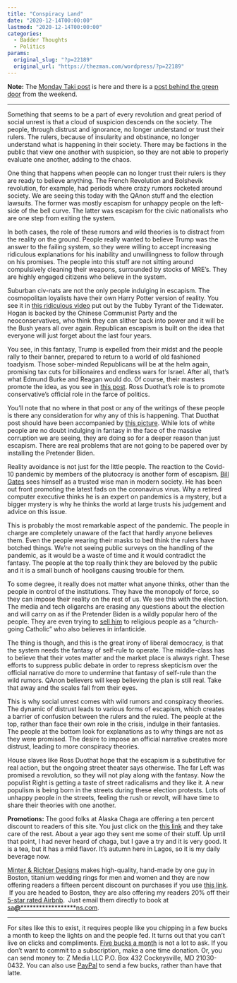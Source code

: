 ```yaml
---
title: "Conspiracy Land"
date: "2020-12-14T00:00:00"
lastmod: "2020-12-14T00:00:00"
categories:
  - Badder Thoughts
  - Politics
params:
  original_slug: "?p=22189"
  original_url: "https://thezman.com/wordpress/?p=22189"
---
```


**Note:** The
<a href="https://www.takimag.com/article/inside-or-out/" rel="noopener"
target="_blank">Monday Taki post</a> is here and there is a
<a href="https://www.subscribestar.com/posts/236137" rel="noopener"
target="_blank">post behind the green door</a> from the weekend.

------------------------------------------------------------------------

Something that seems to be a part of every revolution and great period
of social unrest is that a cloud of suspicion descends on the society.
The people, through distrust and ignorance, no longer understand or
trust their rulers. The rulers, because of insularity and obstinance, no
longer understand what is happening in their society. There may be
factions in the public that view one another with suspicion, so they are
not able to properly evaluate one another, adding to the chaos.

One thing that happens when people can no longer trust their rulers is
they are ready to believe anything. The French Revolution and Bolshevik
revolution, for example, had periods where crazy rumors rocketed around
society. We are seeing this today with the QAnon stuff and the election
lawsuits. The former was mostly escapism for unhappy people on the
left-side of the bell curve. The latter was escapism for the civic
nationalists who are one step from exiting the system.

In both cases, the role of these rumors and wild theories is to distract
from the reality on the ground. People really wanted to believe Trump
was the answer to the failing system, so they were willing to accept
increasing ridiculous explanations for his inability and unwillingness
to follow through on his promises. The people into this stuff are not
sitting around compulsively cleaning their weapons, surrounded by stocks
of MRE’s. They are highly engaged citizens who believe in the system.

Suburban civ-nats are not the only people indulging in escapism. The
cosmopolitan loyalists have their own Harry Potter version of reality.
You see it in <a
href="https://thehill.com/homenews/campaign/529021-marylands-larry-hogan-releases-video-calling-for-change-within-gop"
rel="noopener" target="_blank">this ridiculous video</a> put out by the
Tubby Tyrant of the Tidewater. Hogan is backed by the Chinese Communist
Party and the neoconservatives, who think they can slither back into
power and it will be the Bush years all over again. Republican escapism
is built on the idea that everyone will just forget about the last four
years.

You see, in this fantasy, Trump is expelled from their midst and the
people rally to their banner, prepared to return to a world of old
fashioned toadyism. Those sober-minded Republicans will be at the helm
again, promising tax cuts for billionaires and endless wars for Israel.
After all, that’s what Edmund Burke and Reagan would do. Of course,
their masters promote the idea, as you see in
<a href="https://archive.is/0N0mQ" rel="noopener" target="_blank">this
post</a>. Ross Duothat’s role is to promote conservative’s official role
in the farce of politics.

You’ll note that no where in that post or any of the writings of these
people is there any consideration for why any of this is happening. That
Duothat post should have been accompanied by <a
href="https://images-na.ssl-images-amazon.com/images/I/81Fcvhv9o-L._AC_SL1500_.jpg"
rel="noopener" target="_blank">this picture</a>. While lots of white
people are no doubt indulging in fantasy in the face of the massive
corruption we are seeing, they are doing so for a deeper reason than
just escapism. There are real problems that are not going to be papered
over by installing the Pretender Biden.

Reality avoidance is not just for the little people. The reaction to the
Covid-10 pandemic by members of the plutocracy is another form of
escapism. <a
href="https://www.foxnews.com/health/gates-says-coronavirus-could-be-risk-into-2022"
rel="noopener" target="_blank">Bill Gates</a> sees himself as a trusted
wise man in modern society. He has been out front promoting the latest
fads on the coronavirus virus. Why a retired computer executive thinks
he is an expert on pandemics is a mystery, but a bigger mystery is why
he thinks the world at large trusts his judgement and advice on this
issue.

This is probably the most remarkable aspect of the pandemic. The people
in charge are completely unaware of the fact that hardly anyone believes
them. Even the people wearing their masks to bed think the rulers have
botched things. We’re not seeing public surveys on the handling of the
pandemic, as it would be a waste of time and it would contradict the
fantasy. The people at the top really think they are beloved by the
public and it is a small bunch of hooligans causing trouble for them.

To some degree, it really does not matter what anyone thinks, other than
the people in control of the institutions. They have the monopoly of
force, so they can impose their reality on the rest of us. We see this
with the election. The media and tech oligarchs are erasing any
questions about the election and will carry on as if the Pretender Biden
is a wildly popular hero of the people. They are even trying to <a
href="https://www.cnn.com/2020/12/13/politics/joe-biden-catholic-faith/index.html"
rel="noopener" target="_blank">sell him</a> to religious people as a
“church-going Catholic” who also believes in infanticide.

The thing is though, and this is the great irony of liberal democracy,
is that the system needs the fantasy of self-rule to operate. The
middle-class has to believe that their votes matter and the market place
is always right. These efforts to suppress public debate in order to
repress skepticism over the official narrative do more to undermine that
fantasy of self-rule than the wild rumors. QAnon believers will keep
believing the plan is still real. Take that away and the scales fall
from their eyes.

This is why social unrest comes with wild rumors and conspiracy
theories. The dynamic of distrust leads to various forms of escapism,
which creates a barrier of confusion between the rulers and the ruled.
The people at the top, rather than face their own role in the crisis,
indulge in their fantasies. The people at the bottom look for
explanations as to why things are not as they were promised. The desire
to impose an official narrative creates more distrust, leading to more
conspiracy theories.

House slaves like Ross Duothat hope that the escapism is a substitutive
for real action, but the ongoing street theater says otherwise. The far
Left was promised a revolution, so they will not play along with the
fantasy. Now the populist Right is getting a taste of street radicalisms
and they like it. A new populism is being born in the streets during
these election protests. Lots of unhappy people in the streets, feeling
the rush or revolt, will have time to share their theories with one
another.

**Promotions:** The good folks at Alaska Chaga are offering a ten
percent discount to readers of this site. You just click on the
<a href="https://alaskachaga.us/discount/ZMAN" rel="noopener noreferrer"
target="_blank">this link</a> and they take care of the rest. About a
year ago they sent me some of their stuff. Up until that point, I had
never heard of chaga, but I gave a try and it is very good. It is a tea,
but it has a mild flavor. It’s autumn here in Lagos, so it is my daily
beverage now.

<a href="https://www.minterandrichterdesigns.com/"
rel="noreferrer nofollow noopener" target="_blank">Minter &amp; Richter
Designs</a> makes high-quality, hand-made by one guy in Boston, titanium
wedding rings for men and women and they are now offering readers a
fifteen percent discount on purchases if you use
<a href="https://www.minterandrichterdesigns.com/discount/ZMAN"
rel="noreferrer nofollow noopener" target="_blank">this link</a>. 
 <span class="highlight"><span class="colour"><span class="font"><span class="size">If
you are headed to Boston, they are also offering my readers 20% off
their <a
href="https://www.airbnb.com/users/7988017/listings?user_id=7988017&amp;s=3"
rel="noopener noreferrer" target="_blank">5-star rated Airbnb</a>.  Just
email them directly to book at
<a href="mailto:sa***@*********************ns.com"
data-original-string="7KJMgF+Jf4wlRBP5oB71pw==cb7jbIzLbb1LPtU90ziOE56B6rKyMaYEwNPtxPnSbSp0y+fnWeYN9iVma1qfy1BWJKy"><span
class="apbct-email-encoder"
data-original-string="K61z/xgrZ7Pkdqw/aUd/zg==cb7BAivXMZh8WQW5Tr46LWarszuMCyWifU6vWRjLeB/Ijv4+z9dNeeGJj9J8guP8+Xl"
title="This contact has been encoded by Anti-Spam by CleanTalk. Click to decode. To finish the decoding make sure that JavaScript is enabled in your browser.">sa<span
class="apbct-blur">***</span>@<span
class="apbct-blur">*********************</span>ns.com</span></a>.</span></span></span></span>

------------------------------------------------------------------------

For sites like this to exist, it requires people like you chipping in a
few bucks a month to keep the lights on and the people fed. It turns out
that you can’t live on clicks and compliments.
<a href="https://www.subscribestar.com/the-z-blog"
rel="noopener noreferrer" target="_blank">Five bucks a month</a> is not
a lot to ask. If you don’t want to commit to a subscription, make a one
time donation. Or, you can send money to: Z Media LLC P.O. Box 432
Cockeysville, MD 21030-0432. You can also use <a
href="https://www.paypal.com/cgi-bin/webscr?cmd=_s-xclick&amp;hosted_button_id=UDAS2Q8JYA6CN&amp;source=url"
rel="noopener noreferrer" target="_blank">PayPal</a> to send a few
bucks, rather than have that latte.
